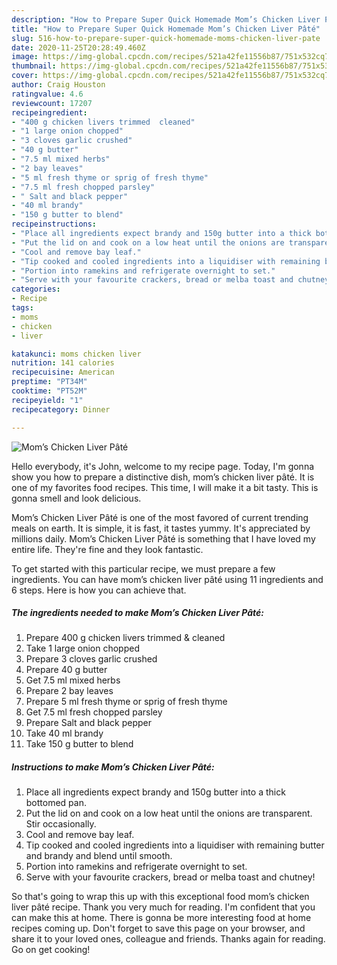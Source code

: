 ```yaml
---
description: "How to Prepare Super Quick Homemade Mom’s Chicken Liver Pâté"
title: "How to Prepare Super Quick Homemade Mom’s Chicken Liver Pâté"
slug: 516-how-to-prepare-super-quick-homemade-moms-chicken-liver-pate
date: 2020-11-25T20:28:49.460Z
image: https://img-global.cpcdn.com/recipes/521a42fe11556b87/751x532cq70/moms-chicken-liver-pate-recipe-main-photo.jpg
thumbnail: https://img-global.cpcdn.com/recipes/521a42fe11556b87/751x532cq70/moms-chicken-liver-pate-recipe-main-photo.jpg
cover: https://img-global.cpcdn.com/recipes/521a42fe11556b87/751x532cq70/moms-chicken-liver-pate-recipe-main-photo.jpg
author: Craig Houston
ratingvalue: 4.6
reviewcount: 17207
recipeingredient:
- "400 g chicken livers trimmed  cleaned"
- "1 large onion chopped"
- "3 cloves garlic crushed"
- "40 g butter"
- "7.5 ml mixed herbs"
- "2 bay leaves"
- "5 ml fresh thyme or sprig of fresh thyme"
- "7.5 ml fresh chopped parsley"
- " Salt and black pepper"
- "40 ml brandy"
- "150 g butter to blend"
recipeinstructions:
- "Place all ingredients expect brandy and 150g butter into a thick bottomed pan."
- "Put the lid on and cook on a low heat until the onions are transparent. Stir occasionally."
- "Cool and remove bay leaf."
- "Tip cooked and cooled ingredients into a liquidiser with remaining butter and brandy and blend until smooth."
- "Portion into ramekins and refrigerate overnight to set."
- "Serve with your favourite crackers, bread or melba toast and chutney!"
categories:
- Recipe
tags:
- moms
- chicken
- liver

katakunci: moms chicken liver 
nutrition: 141 calories
recipecuisine: American
preptime: "PT34M"
cooktime: "PT52M"
recipeyield: "1"
recipecategory: Dinner

---
```



![Mom’s Chicken Liver Pâté](https://img-global.cpcdn.com/recipes/521a42fe11556b87/751x532cq70/moms-chicken-liver-pate-recipe-main-photo.jpg)

Hello everybody, it's John, welcome to my recipe page. Today, I'm gonna show you how to prepare a distinctive dish, mom’s chicken liver pâté. It is one of my favorites food recipes. This time, I will make it a bit tasty. This is gonna smell and look delicious.

Mom’s Chicken Liver Pâté is one of the most favored of current trending meals on earth. It is simple, it is fast, it tastes yummy. It's appreciated by millions daily. Mom’s Chicken Liver Pâté is something that I have loved my entire life. They're fine and they look fantastic.




To get started with this particular recipe, we must prepare a few ingredients. You can have mom’s chicken liver pâté using 11 ingredients and 6 steps. Here is how you can achieve that.

<!--inarticleads1-->

##### The ingredients needed to make Mom’s Chicken Liver Pâté:

1. Prepare 400 g chicken livers trimmed &amp; cleaned
1. Take 1 large onion chopped
1. Prepare 3 cloves garlic crushed
1. Prepare 40 g butter
1. Get 7.5 ml mixed herbs
1. Prepare 2 bay leaves
1. Prepare 5 ml fresh thyme or sprig of fresh thyme
1. Get 7.5 ml fresh chopped parsley
1. Prepare  Salt and black pepper
1. Take 40 ml brandy
1. Take 150 g butter to blend




<!--inarticleads2-->

##### Instructions to make Mom’s Chicken Liver Pâté:

1. Place all ingredients expect brandy and 150g butter into a thick bottomed pan.
1. Put the lid on and cook on a low heat until the onions are transparent. Stir occasionally.
1. Cool and remove bay leaf.
1. Tip cooked and cooled ingredients into a liquidiser with remaining butter and brandy and blend until smooth.
1. Portion into ramekins and refrigerate overnight to set.
1. Serve with your favourite crackers, bread or melba toast and chutney!




So that's going to wrap this up with this exceptional food mom’s chicken liver pâté recipe. Thank you very much for reading. I'm confident that you can make this at home. There is gonna be more interesting food at home recipes coming up. Don't forget to save this page on your browser, and share it to your loved ones, colleague and friends. Thanks again for reading. Go on get cooking!
